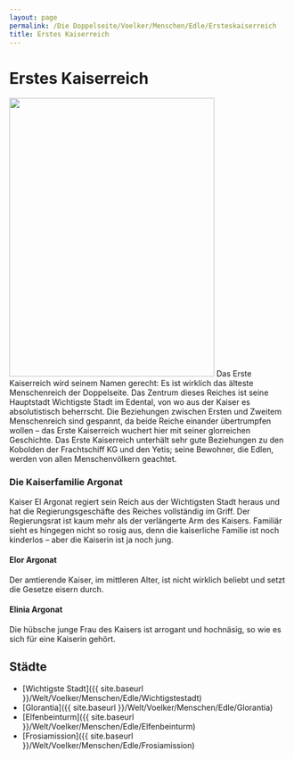 ```yaml
---
layout: page
permalink: /Die Doppelseite/Voelker/Menschen/Edle/Ersteskaiserreich
title: Erstes Kaiserreich
---
```


# Erstes Kaiserreich

<img alt="" height="500" src="{{ site.baseurl }}/assets/pics/weltenbuch/gallery/wappen/nrm/ersteskaiserreich.jpg" width="368" />
Das Erste Kaiserreich wird seinem Namen gerecht: Es ist wirklich das älteste Menschenreich der Doppelseite. Das Zentrum dieses Reiches ist seine Hauptstadt Wichtigste Stadt im Edental, von wo aus der Kaiser es absolutistisch beherrscht. Die Beziehungen zwischen Ersten und Zweitem Menschenreich sind gespannt, da beide Reiche einander übertrumpfen wollen &ndash; das Erste Kaiserreich wuchert hier mit seiner glorreichen Geschichte. Das Erste Kaiserreich unterhält sehr gute Beziehungen zu den Kobolden der Frachtschiff KG und den Yetis; seine Bewohner, die Edlen, werden von allen Menschenvölkern geachtet.

### Die Kaiserfamilie Argonat

Kaiser El Argonat regiert sein Reich aus der Wichtigsten Stadt heraus und hat die Regierungsgeschäfte des Reiches vollständig im Griff. Der Regierungsrat ist kaum mehr als der verlängerte Arm des Kaisers. Familiär sieht es hingegen nicht so rosig aus, denn die kaiserliche Familie ist noch kinderlos &ndash; aber die Kaiserin ist ja noch jung.

#### Elor Argonat

Der amtierende Kaiser, im mittleren Alter, ist nicht wirklich beliebt und setzt die Gesetze eisern durch.

#### Elinia Argonat

Die hübsche junge Frau des Kaisers ist arrogant und hochnäsig, so wie es sich für eine Kaiserin gehört. 

## Städte

- [Wichtigste Stadt]({{ site.baseurl }}/Welt/Voelker/Menschen/Edle/Wichtigstestadt)
- [Glorantia]({{ site.baseurl }}/Welt/Voelker/Menschen/Edle/Glorantia)
- [Elfenbeinturm]({{ site.baseurl }}/Welt/Voelker/Menschen/Edle/Elfenbeinturm)
- [Frosiamission]({{ site.baseurl }}/Welt/Voelker/Menschen/Edle/Frosiamission)

